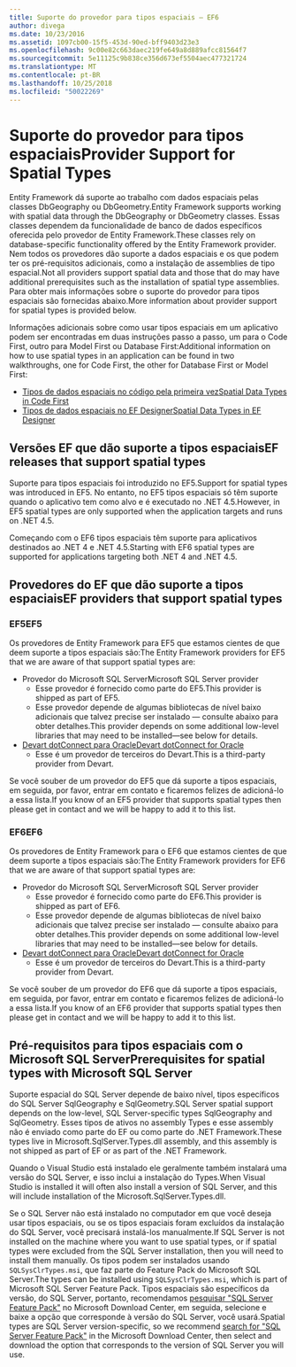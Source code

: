 ```yaml
---
title: Suporte do provedor para tipos espaciais – EF6
author: divega
ms.date: 10/23/2016
ms.assetid: 1097cb00-15f5-453d-90ed-bff9403d23e3
ms.openlocfilehash: 9c00e82c663daec219fe649a8d889afcc81564f7
ms.sourcegitcommit: 5e11125c9b838ce356d673ef5504aec477321724
ms.translationtype: MT
ms.contentlocale: pt-BR
ms.lasthandoff: 10/25/2018
ms.locfileid: "50022269"
---
```

# <a name="provider-support-for-spatial-types"></a><span data-ttu-id="6f3b7-102">Suporte do provedor para tipos espaciais</span><span class="sxs-lookup"><span data-stu-id="6f3b7-102">Provider Support for Spatial Types</span></span>
<span data-ttu-id="6f3b7-103">Entity Framework dá suporte ao trabalho com dados espaciais pelas classes DbGeography ou DbGeometry.</span><span class="sxs-lookup"><span data-stu-id="6f3b7-103">Entity Framework supports working with spatial data through the DbGeography or DbGeometry classes.</span></span> <span data-ttu-id="6f3b7-104">Essas classes dependem da funcionalidade de banco de dados específicos oferecida pelo provedor de Entity Framework.</span><span class="sxs-lookup"><span data-stu-id="6f3b7-104">These classes rely on database-specific functionality offered by the Entity Framework provider.</span></span> <span data-ttu-id="6f3b7-105">Nem todos os provedores dão suporte a dados espaciais e os que podem ter os pré-requisitos adicionais, como a instalação de assemblies de tipo espacial.</span><span class="sxs-lookup"><span data-stu-id="6f3b7-105">Not all providers support spatial data and those that do may have additional prerequisites such as the installation of spatial type assemblies.</span></span> <span data-ttu-id="6f3b7-106">Para obter mais informações sobre o suporte do provedor para tipos espaciais são fornecidas abaixo.</span><span class="sxs-lookup"><span data-stu-id="6f3b7-106">More information about provider support for spatial types is provided below.</span></span>  

<span data-ttu-id="6f3b7-107">Informações adicionais sobre como usar tipos espaciais em um aplicativo podem ser encontradas em duas instruções passo a passo, um para o Code First, outro para Model First ou Database First:</span><span class="sxs-lookup"><span data-stu-id="6f3b7-107">Additional information on how to use spatial types in an application can be found in two walkthroughs, one for Code First, the other for Database First or Model First:</span></span>  

- [<span data-ttu-id="6f3b7-108">Tipos de dados espaciais no código pela primeira vez</span><span class="sxs-lookup"><span data-stu-id="6f3b7-108">Spatial Data Types in Code First</span></span>](~/ef6/modeling/code-first/data-types/spatial.md)  
- [<span data-ttu-id="6f3b7-109">Tipos de dados espaciais no EF Designer</span><span class="sxs-lookup"><span data-stu-id="6f3b7-109">Spatial Data Types in EF Designer</span></span>](~/ef6/modeling/designer/data-types/spatial.md)  

## <a name="ef-releases-that-support-spatial-types"></a><span data-ttu-id="6f3b7-110">Versões EF que dão suporte a tipos espaciais</span><span class="sxs-lookup"><span data-stu-id="6f3b7-110">EF releases that support spatial types</span></span>  

<span data-ttu-id="6f3b7-111">Suporte para tipos espaciais foi introduzido no EF5.</span><span class="sxs-lookup"><span data-stu-id="6f3b7-111">Support for spatial types was introduced in EF5.</span></span> <span data-ttu-id="6f3b7-112">No entanto, no EF5 tipos espaciais só têm suporte quando o aplicativo tem como alvo e é executado no .NET 4.5.</span><span class="sxs-lookup"><span data-stu-id="6f3b7-112">However, in EF5 spatial types are only supported when the application targets and runs on .NET 4.5.</span></span>  

<span data-ttu-id="6f3b7-113">Começando com o EF6 tipos espaciais têm suporte para aplicativos destinados ao .NET 4 e .NET 4.5.</span><span class="sxs-lookup"><span data-stu-id="6f3b7-113">Starting with EF6 spatial types are supported for applications targeting both .NET 4 and .NET 4.5.</span></span>  

## <a name="ef-providers-that-support-spatial-types"></a><span data-ttu-id="6f3b7-114">Provedores do EF que dão suporte a tipos espaciais</span><span class="sxs-lookup"><span data-stu-id="6f3b7-114">EF providers that support spatial types</span></span>  

### <a name="ef5"></a><span data-ttu-id="6f3b7-115">EF5</span><span class="sxs-lookup"><span data-stu-id="6f3b7-115">EF5</span></span>  

<span data-ttu-id="6f3b7-116">Os provedores de Entity Framework para EF5 que estamos cientes de que deem suporte a tipos espaciais são:</span><span class="sxs-lookup"><span data-stu-id="6f3b7-116">The Entity Framework providers for EF5 that we are aware of that support spatial types are:</span></span>  

- <span data-ttu-id="6f3b7-117">Provedor do Microsoft SQL Server</span><span class="sxs-lookup"><span data-stu-id="6f3b7-117">Microsoft SQL Server provider</span></span>  
    - <span data-ttu-id="6f3b7-118">Esse provedor é fornecido como parte do EF5.</span><span class="sxs-lookup"><span data-stu-id="6f3b7-118">This provider is shipped as part of EF5.</span></span>  
    - <span data-ttu-id="6f3b7-119">Esse provedor depende de algumas bibliotecas de nível baixo adicionais que talvez precise ser instalado — consulte abaixo para obter detalhes.</span><span class="sxs-lookup"><span data-stu-id="6f3b7-119">This provider depends on some additional low-level libraries that may need to be installed—see below for details.</span></span>  
- [<span data-ttu-id="6f3b7-120">Devart dotConnect para Oracle</span><span class="sxs-lookup"><span data-stu-id="6f3b7-120">Devart dotConnect for Oracle</span></span>](http://www.devart.com/dotconnect/oracle/)  
    - <span data-ttu-id="6f3b7-121">Esse é um provedor de terceiros do Devart.</span><span class="sxs-lookup"><span data-stu-id="6f3b7-121">This is a third-party provider from Devart.</span></span>  

<span data-ttu-id="6f3b7-122">Se você souber de um provedor do EF5 que dá suporte a tipos espaciais, em seguida, por favor, entrar em contato e ficaremos felizes de adicioná-lo a essa lista.</span><span class="sxs-lookup"><span data-stu-id="6f3b7-122">If you know of an EF5 provider that supports spatial types then please get in contact and we will be happy to add it to this list.</span></span>  

### <a name="ef6"></a><span data-ttu-id="6f3b7-123">EF6</span><span class="sxs-lookup"><span data-stu-id="6f3b7-123">EF6</span></span>  

<span data-ttu-id="6f3b7-124">Os provedores de Entity Framework para o EF6 que estamos cientes de que deem suporte a tipos espaciais são:</span><span class="sxs-lookup"><span data-stu-id="6f3b7-124">The Entity Framework providers for EF6 that we are aware of that support spatial types are:</span></span>  

- <span data-ttu-id="6f3b7-125">Provedor do Microsoft SQL Server</span><span class="sxs-lookup"><span data-stu-id="6f3b7-125">Microsoft SQL Server provider</span></span>  
    - <span data-ttu-id="6f3b7-126">Esse provedor é fornecido como parte do EF6.</span><span class="sxs-lookup"><span data-stu-id="6f3b7-126">This provider is shipped as part of EF6.</span></span>  
    - <span data-ttu-id="6f3b7-127">Esse provedor depende de algumas bibliotecas de nível baixo adicionais que talvez precise ser instalado — consulte abaixo para obter detalhes.</span><span class="sxs-lookup"><span data-stu-id="6f3b7-127">This provider depends on some additional low-level libraries that may need to be installed—see below for details.</span></span>  
- [<span data-ttu-id="6f3b7-128">Devart dotConnect para Oracle</span><span class="sxs-lookup"><span data-stu-id="6f3b7-128">Devart dotConnect for Oracle</span></span>](http://www.devart.com/dotconnect/oracle/)  
    - <span data-ttu-id="6f3b7-129">Esse é um provedor de terceiros do Devart.</span><span class="sxs-lookup"><span data-stu-id="6f3b7-129">This is a third-party provider from Devart.</span></span>  

<span data-ttu-id="6f3b7-130">Se você souber de um provedor do EF6 que dá suporte a tipos espaciais, em seguida, por favor, entrar em contato e ficaremos felizes de adicioná-lo a essa lista.</span><span class="sxs-lookup"><span data-stu-id="6f3b7-130">If you know of an EF6 provider that supports spatial types then please get in contact and we will be happy to add it to this list.</span></span>  

## <a name="prerequisites-for-spatial-types-with-microsoft-sql-server"></a><span data-ttu-id="6f3b7-131">Pré-requisitos para tipos espaciais com o Microsoft SQL Server</span><span class="sxs-lookup"><span data-stu-id="6f3b7-131">Prerequisites for spatial types with Microsoft SQL Server</span></span>  

<span data-ttu-id="6f3b7-132">Suporte espacial do SQL Server depende de baixo nível, tipos específicos do SQL Server SqlGeography e SqlGeometry.</span><span class="sxs-lookup"><span data-stu-id="6f3b7-132">SQL Server spatial support depends on the low-level, SQL Server-specific types SqlGeography and SqlGeometry.</span></span> <span data-ttu-id="6f3b7-133">Esses tipos de ativos no assembly Types e esse assembly não é enviado como parte do EF ou como parte do .NET Framework.</span><span class="sxs-lookup"><span data-stu-id="6f3b7-133">These types live in Microsoft.SqlServer.Types.dll assembly, and this assembly is not shipped as part of EF or as part of the .NET Framework.</span></span>  

<span data-ttu-id="6f3b7-134">Quando o Visual Studio está instalado ele geralmente também instalará uma versão do SQL Server, e isso inclui a instalação do Types.</span><span class="sxs-lookup"><span data-stu-id="6f3b7-134">When Visual Studio is installed it will often also install a version of SQL Server, and this will include installation of the Microsoft.SqlServer.Types.dll.</span></span>  

<span data-ttu-id="6f3b7-135">Se o SQL Server não está instalado no computador em que você deseja usar tipos espaciais, ou se os tipos espaciais foram excluídos da instalação do SQL Server, você precisará instalá-los manualmente.</span><span class="sxs-lookup"><span data-stu-id="6f3b7-135">If SQL Server is not installed on the machine where you want to use spatial types, or if spatial types were excluded from the SQL Server installation, then you will need to install them manually.</span></span> <span data-ttu-id="6f3b7-136">Os tipos podem ser instalados usando `SQLSysClrTypes.msi`, que faz parte do Feature Pack do Microsoft SQL Server.</span><span class="sxs-lookup"><span data-stu-id="6f3b7-136">The types can be installed using `SQLSysClrTypes.msi`, which is part of Microsoft SQL Server Feature Pack.</span></span> <span data-ttu-id="6f3b7-137">Tipos espaciais são específicos da versão, do SQL Server, portanto, recomendamos [pesquisar "SQL Server Feature Pack"](https://www.microsoft.com/search/result.aspx?q=sql+server+feature+pack) no Microsoft Download Center, em seguida, selecione e baixe a opção que corresponde à versão do SQL Server, você usará.</span><span class="sxs-lookup"><span data-stu-id="6f3b7-137">Spatial types are SQL Server version-specific, so we recommend [search for "SQL Server Feature Pack"](https://www.microsoft.com/search/result.aspx?q=sql+server+feature+pack) in the Microsoft Download Center, then select and download the option that corresponds to the version of SQL Server you will use.</span></span>

